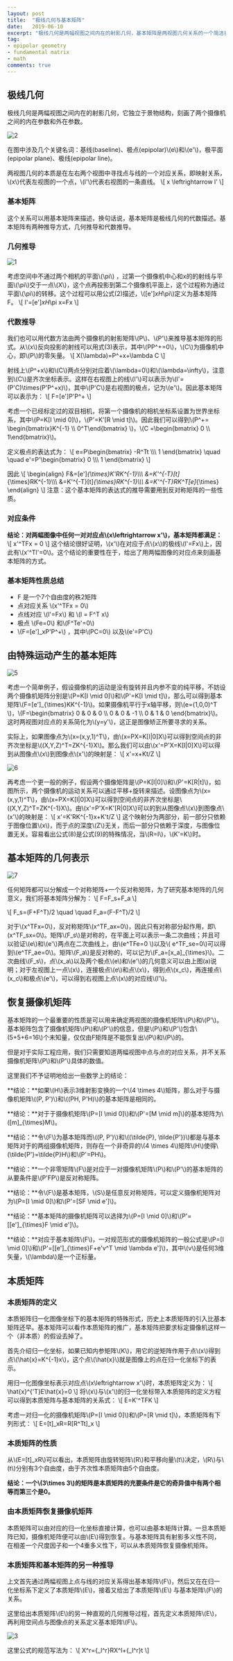 ```yaml
---
layout: post
title:  "极线几何与基本矩阵"
date:   2019-06-10
excerpt: "极线几何是两幅视图之间内在的射影几何，基本矩阵是两视图几何关系的一个简洁表述"
tag:
- epipolar geometry
- fundamental matrix
- math
comments: true
---
```


## 极线几何

极线几何是两幅视图之间内在的射影几何，它独立于景物结构，刻画了两个摄像机之间的内在参数和外在参数。



![2](../images/2019-06-10/2.png)

在图中涉及几个关键名词：基线(baseline)、极点(epipolar)\\(e\\)和\\(e'\\)，极平面(epipolar plane)、极线(epipolar line)。

两视图几何的本质是在左右两个视图中寻找点与线的一个对应关系，即映射关系，\\(x\\)代表左视图的一个点，\\(l'​\\)代表右视图的一条直线。
\\[
x \leftrightarrow l'
\\]

### 基本矩阵

这个关系可以用基本矩阵来描述，换句话说，基本矩阵是极线几何的代数描述。基本矩阵有两种推导方式，几何推导和代数推导。

### 几何推导

![1](../images/2019-06-10\1.png)

考虑空间中不通过两个相机的平面\\(\pi\\) ，过第一个摄像机中心和x的的射线与平面\\(\pi\\)交于一点\\(X\\)，这个点再投影到第二个摄像机平面上，这个过程称为通过平面\\(\pi\\)的转移。这个过程可以用公式(2)描述，\\([e']_xH_\pi​\\)定义为基本矩阵F。
\\[
l'=[e']_xH_\pi x=Fx
\\]

### 代数推导

我们也可以用代数方法由两个摄像机的射影矩阵\\(P\\)、\\(P'\\)来推导基本矩阵的形式。从\\(x\\)反向投影的射线可以用式(3)表示，其中\\(PP^+=0\\)，\\(C\\)为摄像机中心，即\\(P\\)的零矢量。
\\[
X(\lambda)=P^+x+\lambda C
\\]

射线上\\(P^+x\\)和\\(C\\)两点分别对应着\\(\lambda=0\\)和\\(\lambda=\infty\\)，注意到\\(C\\)是齐次坐标表示。这样在右视图上的线\\(l'\\)可以表示为\\(l'=(P'C)\times(P'P^+x)\\)，其中\\(P'C\\)是右视图的极点，记为\\(e'\\)。因此基本矩阵可以表示为：
\\[
F=[e']P'P^+
\\]

考虑一个已经标定过的双目相机，将第一个摄像机的相机坐标系设置为世界坐标系，其中\\(P=K[I \mid 0]​\\)，\\(P'=K'[R \mid t]​\\)。因此我们可以得到\\(P^+= \begin{bmatrix}K^{-1} \\\\ 0^T\end{bmatrix} ​\\)，\\(C =\begin{bmatrix} 0 \\\\ 1\end{bmatrix}​\\)。

定义极点的表达式为：
\\[
e=P\begin{bmatrix}
-R^Tt \\\\\\
1
\end{bmatrix} 
\quad \quad
e'=P'\begin{bmatrix}
0 \\\\\\
1
\end{bmatrix}
\\]


因此
\\[
\begin{align}
F&=[e']_{\times}K'RK^{-1}\\\\\\
&=K'^{-T}[t]_{\times}RK^{-1}\\\\\\ 
&=K'^{-T}[t]_{\times}RK^{-1}\\\\\\
&=K'^{-T}RK^T[e]_{\times}
\end{align}
\\]
注意：这个基本矩阵的表达式的推导需要用到反对称矩阵的一些性质。

### 对应条件

**结论：对两幅图像中任何一对对应点\\(x\leftrightarrow x'\\)，基本矩阵都满足：**
\\[
x'^TFx = 0
\\]
这个结论很好证明，\\(x'​\\)在对应于点\\(x​\\)的极线\\(l'=Fx​\\)上，因此有\\(x'^Tl'=0​\\)。这个结论的重要性在于，给出了用两幅图像的对应点来刻画基本矩阵的方式。

### 基本矩阵性质总结

* F 是一个7个自由度的秩2矩阵
* 点对应关系 \\(x'^TFx = 0​\\)
* 点线对应 \\(l'=Fx\\) 和 \\(l = F^T x\\)
* 极点 \\(Fe=0\\) 和\\(F^Te'=0\\)
* \\(F=[e']_xP'P^+​\\) ，其中\\(PC=0​\\) 以及\\(e'=P'C​\\)

## 由特殊运动产生的基本矩阵

![5](../images/2019-06-10/5.png)



考虑一个简单例子，假设摄像机的运动是没有旋转并且内参不变的纯平移，不妨设两个摄像机矩阵分别是\\(P=K[I \mid 0]​\\)和\\(P'=K[I \mid t]​\\)，那么可以得到基本矩阵\\(F=[e']_{\times}KK^{-1}​\\)。如果摄像机平行于x轴平移，则\\(e=(1,0,0)^T​\\)，\\(F=\begin{bmatrix} 0 & 0 & 0 \\\\ 0 & 0 & -1 \\\\ 0 & 1 & 0 \end{bmatrix}​\\)。这时两视图对应点的关系简化为\\(y=y'​\\)，这正是图像矫正所要寻求的关系。

实际上，如果图像点为\\(x=(x,y,1)^T​\\)，由\\(x=PX=K[I|0]X​\\)可以得到空间点的非齐次坐标是\\((X,Y,Z)^T=ZK^{-1}X​\\)。那么我们可以由\\(x'=P'X=K[I|0]X​\\)可以得到从图像点\\(x​\\)到图像点\\(x'​\\)的映射是：
\\[
x'=x+Kt/Z
\\]


![6](../images/2019-06-10/6.png)

再考虑一个更一般的例子，假设两个摄像矩阵是\\(P=K[I|0]\\)和\\(P'=K[R|t]\\)，如图所示，两个摄像机的运动关系可以通过平移+旋转来描述。设图像点为\\(x=(x,y,1)^T\\)，由\\(x=PX=K[I|0]X\\)可以得到空间点的非齐次坐标是\\((X,Y,Z)^T=ZK^{-1}X\\)。由\\(x'=P'X=K'[R|0]X\\)可以的到从图像点\\(x\\)到图像点\\(x'​\\)的映射是：
\\[
x'=K'RK^{-1}x+K't/Z
\\]
这个映射分为两部分，前一部分只依赖于图像位置\\(x\\)，而于点的深度\\(Z\\)无关，而后一部分只依赖于深度，与图像位置无关。容易看出公式(8)是公式(9)的特殊情况，当\\(R=I\\)，\\(K'=K\\)时。

## 基本矩阵的几何表示





![7](../images/2019-06-10/7.png)

任何矩阵都可以分解成一个对称矩阵+一个反对称矩阵，为了研究基本矩阵的几何意义，我们将基本矩阵分解为：
\\[
F=F_s+F_a
\\]

\\[
F_s=(F+F^T)/2 \quad \quad F_a=(F-F^T)/2
\\]

对于\\(x^TFx=0\\)，反对称矩阵\\(x^TF_ax=0\\)，因此只有对称部分起作用，即\\(x^TF_sx=0\\)。矩阵\\(F_s\\)是对称的，在平面上可以表示一条二次曲线；并且可以验证\\(e\\)和\\(e'\\)两点在二次曲线上，由\\(e^TFe=0 \\)以及\\( e^TF_se=0\\)可以得到\\(e^TF_ae=0\\)。矩阵\\(F_a\\)是反对称的，可以记为\\(F_a=[x_a]_{\times}\\)。二次曲线\\(F_s\\)，点\\(x_a\\)以及两个极点\\(e\\)和\\(e'\\)的几何意义可以由上图(a)说明；对于左视图上一点\\(x\\)，连接极点\\(e\\)和点\\(x\\)，得到点\\(x_c\\)，再连接点\\(x_c\\)和极点\\(e'\\)，可以得到右视图上点\\(x\\)的对应线\\(l'\\)。

## 恢复摄像机矩阵

基本矩阵的一个最重要的性质是可以用来确定两视图的摄像机矩阵\\(P​\\)和\\(P'​\\)。基本矩阵包含了摄像机矩阵\\(P​\\)和\\(P'​\\)的信息，但是\\(P​\\)和\\(P'​\\)包含\\(5+5+6=16​\\)个未知量，仅仅由F矩阵是不能恢复出\\(P​\\)和\\(P​\\)的。

但是对于实际工程应用，我们只需要知道两幅视图中点与点的对应关系，并不关系摄像机矩阵\\(P\\)和\\(P'\\)具体的数值。

这里我们不予证明地给出一些数学上的结论：

**结论：**如果\\(H\\)表示3维射影变换的一个\\(4 \times 4\\)矩阵，那么对于与摄像机矩阵\\((P, P')\\)和\\((PH, P'H)\\)的基本矩阵是相同的。

**结论：**对于于摄像机矩阵\\(P=[I \mid 0]​\\)和\\(P'=[M \mid m]​\\)的基本矩阵为\\([m]_{\times}M​\\)。

**结论：**令\\(F\\)为基本矩阵而\\((P, P')\\)和\\((\tilde{P}, \tilde{P'})\\)都是与基本矩阵对于的两组摄像机矩阵，则存在一个非奇异的\\(4 \times 4\\)矩阵\\(H\\)使得\\(\tilde{P'}=\tilde{P}H\\)和\\(P'=PH\\)。

**结论：**一个非零矩阵\\(F​\\)是对应于一对摄像机矩阵\\(P​\\)和\\(P'​\\)的基本矩阵的从要条件是\\(P'FP​\\)是反对称矩阵。

**结论：**令\\(F​\\)是基本矩阵，\\(S​\\)是任意反对称矩阵，可以定义摄像机矩阵对为\\(P=[I \mid 0]​\\)和\\(P'=[SF \mid e']​\\)。

**结论：**基本矩阵的摄像机矩阵可以选择为\\(P=[I \mid 0]\\)和\\(P'=[[e']_{\times}F \mid e']\\)。

**结论：**对应于基本矩阵\\(F\\)，一对规范形式的摄像机矩阵的一般公式是\\(P=[I \mid 0]\\)和\\(P'=[[e']_{\times}F+e'v^T \mid \lambda e']\\)，其中\\(v\\)是任何3维矢量，\\(\lambda\\)是一个正标量。



## 本质矩阵

### 本质矩阵的定义

本质矩阵归一化图像坐标下的基本矩阵的特殊形式，历史上本质矩阵的引入比基本矩阵还早。基本矩阵可以看作本质矩阵的推广，基本矩阵把要求标定摄像机这样一个（非本质）的假设去掉了。

首先介绍归一化坐标，如果已知内参矩阵\\(K\\)，用它的逆矩阵作用于点\\(x\\)得到点\\(\hat{x}=K^{-1}x\\)，这个点\\(\hat{x}​\\)就是图像上的点在归一化坐标下的表示。

用归一化图像坐标表示对应点\\(x\leftrightarrow x'​\\)时，本质矩阵定义为：
\\[
\hat{x}^{'T}E\hat{x}=0
\\]
将\\(x\\)与\\(x'\\)的归一化坐标带入本质矩阵的定义方程可以得到本质矩阵与基本矩阵的关系式：
\\[
E=K'^TFK
\\]


考虑一对归一化的摄像机矩阵\\(P=[I \mid 0]\\)和\\(P=[R \mid t]\\)，本质矩阵有下列形式：
\\[
E=[t]_xR=R[R^Tt]_x
\\]

### 本质矩阵的性质

从\\(E=[t]_xR\\)可以看出，本质矩阵由旋转矩阵\\(R\\)和平移向量\\(t\\)决定，\\(R\\)与\\(t​\\)分别有3个自由度，由于齐次性本质矩阵由5个自由度。

**结论：一个\\(3\times 3\\)的矩阵是本质矩阵的充要条件是它的奇异值中有两个相等而第三个是0。**

### 由本质矩阵恢复摄像机矩阵

本质矩阵可以由对应的归一化坐标直接计算，也可以由基本矩阵计算。一旦本质矩阵已知，摄像机矩阵便可以由\\(E\\)得到恢复。与基本矩阵具有射影多义性不同，在相差一个尺度因子和一个4重多义性下，可以从本质矩阵恢复摄像机矩阵。

### 本质矩阵和基本矩阵的另一种推导

上文首先通过两幅视图上点与线的对应关系得出基本矩阵\\(F\\)，然后又在在归一化坐标系下定义了本质矩阵\\(E\\)，接着又给出了本质矩阵\\(E\\) 与基本矩阵\\(F\\)的关系。

这里给出本质矩阵\\(E\\)的另一种直观的几何推导过程，首先定义本质矩阵\\(E\\)，再利用空间点与图像点的关系定义基本矩阵\\(F​\\)。

![3](../images/2019-06-10/3.png)

这里公式的规范写法为：
\\[
X^r={_l^r}RX^l+{_l^r}t
\\]


